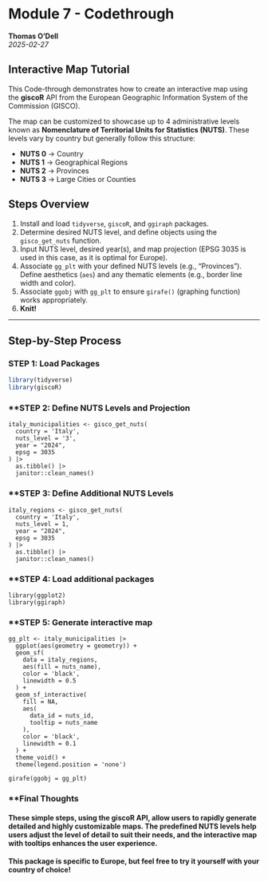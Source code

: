 # Module 7 - Codethrough  
**Thomas O’Dell**  
*2025-02-27*  

## Interactive Map Tutorial  
This Code-through demonstrates how to create an interactive map using the **giscoR** API from the European Geographic Information System of the Commission (GISCO).  

The map can be customized to showcase up to 4 administrative levels known as **Nomenclature of Territorial Units for Statistics (NUTS)**. These levels vary by country but generally follow this structure:

- **NUTS 0** → Country  
- **NUTS 1** → Geographical Regions  
- **NUTS 2** → Provinces  
- **NUTS 3** → Large Cities or Counties  

## Steps Overview  
1. Install and load `tidyverse`, `giscoR`, and `ggiraph` packages.  
2. Determine desired NUTS level, and define objects using the `gisco_get_nuts` function.  
3. Input NUTS level, desired year(s), and map projection (EPSG 3035 is used in this case, as it is optimal for Europe).  
4. Associate `gg_plt` with your defined NUTS levels (e.g., “Provinces”). Define aesthetics (`aes`) and any thematic elements (e.g., border line width and color).  
5. Associate `ggobj` with `gg_plt` to ensure `girafe()` (graphing function) works appropriately.  
6. **Knit!**  

---

## **Step-by-Step Process**  

### **STEP 1: Load Packages**
```r
library(tidyverse)
library(giscoR)
```

### **STEP 2: Define NUTS Levels and Projection

```{r}
italy_municipalities <- gisco_get_nuts(
  country = 'Italy',
  nuts_level = '3',
  year = "2024",
  epsg = 3035
) |>
  as.tibble() |>
  janitor::clean_names()
```

### **STEP 3: Define Additional NUTS Levels

```{r}
italy_regions <- gisco_get_nuts(
  country = 'Italy',
  nuts_level = 1,
  year = "2024",
  epsg = 3035
) |>
  as.tibble() |>
  janitor::clean_names()
```

### **STEP 4: Load additional packages
```{r}
library(ggplot2)
library(ggiraph)
```

### **STEP 5: Generate interactive map

```{r}
gg_plt <- italy_municipalities |>
  ggplot(aes(geometry = geometry)) +
  geom_sf(
    data = italy_regions,
    aes(fill = nuts_name),
    color = 'black',
    linewidth = 0.5
  ) +
  geom_sf_interactive(
    fill = NA,
    aes(
      data_id = nuts_id,
      tooltip = nuts_name
    ),
    color = 'black',
    linewidth = 0.1
  ) + 
  theme_void() +
  theme(legend.position = 'none')

girafe(ggobj = gg_plt)
```

### **Final Thoughts
#### These simple steps, using the giscoR API, allow users to rapidly generate detailed and highly customizable maps. The predefined NUTS levels help users adjust the level of detail to suit their needs, and the interactive map with tooltips enhances the user experience.

#### This package is specific to Europe, but feel free to try it yourself with your country of choice! 

